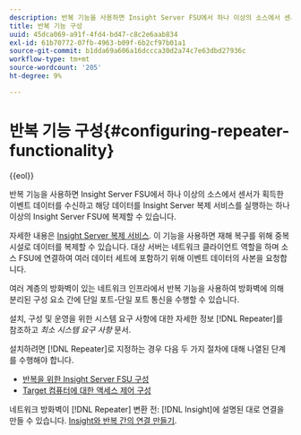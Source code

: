 ```yaml
---
description: 반복 기능을 사용하면 Insight Server FSU에서 하나 이상의 소스에서 센서가 획득한 이벤트 데이터를 수신하고 해당 데이터를 Insight Server 복제 서비스를 실행하는 하나 이상의 Insight Server FSU에 복제할 수 있습니다.
title: 반복 기능 구성
uuid: 45dca069-a91f-4fd4-bd47-c8c2e6aab834
exl-id: 61b70772-07fb-4963-b09f-6b2cf97b01a1
source-git-commit: b1dda69a606a16dccca30d2a74c7e63dbd27936c
workflow-type: tm+mt
source-wordcount: '205'
ht-degree: 9%

---
```


# 반복 기능 구성{#configuring-repeater-functionality}

{{eol}}

반복 기능을 사용하면 Insight Server FSU에서 하나 이상의 소스에서 센서가 획득한 이벤트 데이터를 수신하고 해당 데이터를 Insight Server 복제 서비스를 실행하는 하나 이상의 Insight Server FSU에 복제할 수 있습니다.

자세한 내용은 [Insight Server 복제 서비스](../../../../home/c-inst-svr/c-ins-svr-rep-svc/c-ins-svr-rep-svc.md#concept-926e654e80d943a0b6ac44a82a510d92). 이 기능을 사용하면 재해 복구를 위해 중복 시설로 데이터를 복제할 수 있습니다. 대상 서버는 네트워크 클라이언트 역할을 하며 소스 FSU에 연결하여 여러 데이터 세트에 포함하기 위해 이벤트 데이터의 사본을 요청합니다.

여러 계층의 방화벽이 있는 네트워크 인프라에서 반복 기능을 사용하여 방화벽에 의해 분리된 구성 요소 간에 단일 포트-단일 포트 통신을 수행할 수 있습니다.

설치, 구성 및 운영을 위한 시스템 요구 사항에 대한 자세한 정보 [!DNL Repeater]를 참조하고 *최소 시스템 요구 사항* 문서.

설치하려면 [!DNL Repeater]로 지정하는 경우 다음 두 가지 절차에 대해 나열된 단계를 수행해야 합니다.

* [반복을 위한 Insight Server FSU 구성](../../../../home/c-inst-svr/c-rptr-fntly/c-cnfg-rptr-fntly/t-cfg-fsu-rptr.md#task-1ad7fa5777b845f4bd398f97226e56b2)
* [Target 컴퓨터에 대한 액세스 제어 구성](../../../../home/c-inst-svr/c-rptr-fntly/c-cnfg-rptr-fntly/t-cfg-acc-ctrll-tgt-mach.md#task-0e49953728444839bc0a26234501a4c5)

네트워크 방화벽이 [!DNL Repeater] 변환 전: [!DNL Insight]에 설명된 대로 연결을 만들 수 있습니다. [Insight와 반복 간의 연결 만들기](../../../../home/c-inst-svr/c-rptr-fntly/c-cnfg-rptr-fntly/t-crt-conn-ins-rptr.md#task-785bfe5f0e31484683e4345038add118).
